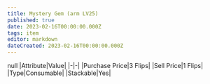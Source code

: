 ```yaml
---
title: Mystery Gem (arm LV25)
published: true
date: 2023-02-16T00:00:00.000Z
tags: item
editor: markdown
dateCreated: 2023-02-16T00:00:00.000Z
---
```


null
|Attribute|Value|
|-|-|
|Purchase Price|3 Flips|
|Sell Price|1 Flips|
|Type|Consumable|
|Stackable|Yes|

